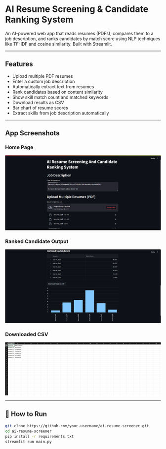 # AI Resume Screening & Candidate Ranking System

An AI-powered web app that reads resumes (PDFs), compares them to a job description, and ranks candidates by match score using NLP techniques like TF-IDF and cosine similarity. Built with Streamlit.

---

## Features

- Upload multiple PDF resumes
- Enter a custom job description
- Automatically extract text from resumes
- Rank candidates based on content similarity
- Show skill match count and matched keywords
- Download results as CSV
- Bar chart of resume scores
- Extract skills from job description automatically

---

## App Screenshots

### Home Page
![Home Page](assets/Screenshot_1.png)

### Ranked Candidate Output
![Ranked Results](assets/Screenshot_2.png)

### Downloaded CSV
![Downloaded CSV](assets/Screenshot_3.png)

---

## 🚀 How to Run

```bash
git clone https://github.com/your-username/ai-resume-screener.git
cd ai-resume-screener
pip install -r requirements.txt
streamlit run main.py
